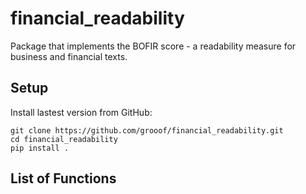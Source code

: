 # financial_readability

Package that implements the BOFIR score - a readability measure for business and financial texts.

## Setup
Install lastest version from GitHub:
```
git clone https://github.com/grooof/financial_readability.git
cd financial_readability
pip install .
```

## List of Functions